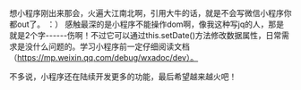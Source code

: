 想小程序刚出来那会，火遍大江南北啊，引用大牛的话，就是不会写微信小程序你都out了。
：）
感触最深的是小程序不能操作dom啊，像我这种写jq的人，那是就是2个字------伤啊！不过它可以通过this.setDate()方法修改数据属性，日常需求是没什么问题的。学习小程序前一定仔细阅读文档（https://mp.weixin.qq.com/debug/wxadoc/dev）。

不多说，小程序还在陆续开发更多的功能，最后希望越来越火吧！
